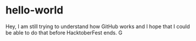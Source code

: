# hello-world
Hey,
I am still trying to understand how GitHub works and I hope that I could be able to do that before HacktoberFest ends.
G

